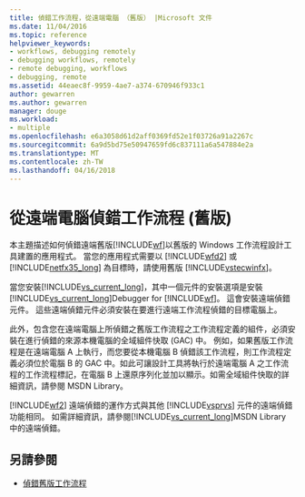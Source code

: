 ```yaml
---
title: 偵錯工作流程，從遠端電腦 （舊版） |Microsoft 文件
ms.date: 11/04/2016
ms.topic: reference
helpviewer_keywords:
- workflows, debugging remotely
- debugging workflows, remotely
- remote debugging, workflows
- debugging, remote
ms.assetid: 44eaec8f-9959-4ae7-a374-670946f933c1
author: gewarren
ms.author: gewarren
manager: douge
ms.workload:
- multiple
ms.openlocfilehash: e6a3058d61d2aff0369fd52e1f03726a91a2267c
ms.sourcegitcommit: 6a9d5bd75e50947659fd6c837111a6a547884e2a
ms.translationtype: MT
ms.contentlocale: zh-TW
ms.lasthandoff: 04/16/2018
---
```

# <a name="debugging-workflows-from-a-remote-computer-legacy"></a>從遠端電腦偵錯工作流程 (舊版)
本主題描述如何偵錯遠端舊版[!INCLUDE[wf](../workflow-designer/includes/wf_md.md)]以舊版的 Windows 工作流程設計工具建置的應用程式。 當您的應用程式需要以 [!INCLUDE[wfd2](../workflow-designer/includes/wfd2_md.md)] 或 [!INCLUDE[netfx35_long](../workflow-designer/includes/netfx35_long_md.md)] 為目標時，請使用舊版 [!INCLUDE[vstecwinfx](../workflow-designer/includes/vstecwinfx_md.md)]。

 當您安裝[!INCLUDE[vs_current_long](../misc/includes/vs_current_long_md.md)]，其中一個元件的安裝選項是安裝[!INCLUDE[vs_current_long](../misc/includes/vs_current_long_md.md)]Debugger for [!INCLUDE[wf](../workflow-designer/includes/wf_md.md)]。 這會安裝遠端偵錯元件。 這些遠端偵錯元件必須安裝在要進行遠端工作流程偵錯的目標電腦上。

 此外，包含您在遠端電腦上所偵錯之舊版工作流程之工作流程定義的組件，必須安裝在進行偵錯的來源本機電腦的全域組件快取 (GAC) 中。 例如，如果舊版工作流程是在遠端電腦 A 上執行，而您要從本機電腦 B 偵錯該工作流程，則工作流程定義必須位於電腦 B 的 GAC 中。如此可讓設計工具將執行於遠端電腦 A 之工作流程的工作流程標記，在電腦 B 上還原序列化並加以顯示。如需全域組件快取的詳細資訊，請參閱 MSDN Library。

 [!INCLUDE[wf2](../workflow-designer/includes/wf2_md.md)] 遠端偵錯的運作方式與其他 [!INCLUDE[vsprvs](../code-quality/includes/vsprvs_md.md)] 元件的遠端偵錯功能相同。 如需詳細資訊，請參閱[!INCLUDE[vs_current_long](../misc/includes/vs_current_long_md.md)]MSDN Library 中的遠端偵錯。

## <a name="see-also"></a>另請參閱

- [偵錯舊版工作流程](../workflow-designer/debugging-legacy-workflows.md)